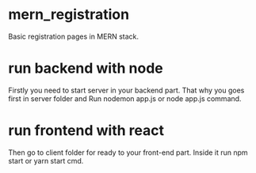 # mern_registration
Basic registration pages in MERN stack.
# run backend with node
Firstly you need to start server in your backend part. That why you goes first in server folder and 
Run nodemon app.js or node app.js command.
# run frontend with react
Then go to client folder for ready to your front-end part. Inside it run npm start or yarn start cmd.
